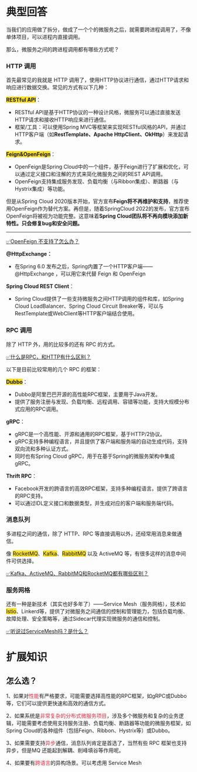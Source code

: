 # 典型回答


当我们的应用做了拆分，做成了一个个的微服务之后，就需要跨进程调用了，不像单体项目，可以进程内直接调用。



那么，微服务之间的跨进程调用都有哪些方式呢？



### HTTP 调用


首先最常见的我就是 HTTP 调用了，使用HTTP协议进行通信，通过HTTP请求和响应进行数据交换。常见的方式有以下几种：



**<font style="background-color:#FBDE28;">RESTful API</font>**：

+ RESTful API是基于HTTP协议的一种设计风格，微服务可以通过直接发送HTTP请求和接收HTTP响应来进行通信。
+ 框架/工具：可以使用Spring MVC等框架来实现RESTful风格的API，并通过HTTP客户端（如**RestTemplate、Apache HttpClient、OkHttp**）来发起请求。



**<font style="background-color:#FBDE28;">Feign&OpenFeign</font>**：

+ OpenFeign是Spring Cloud中的一个组件，基于Feign进行了扩展和优化，可以通过定义接口和注解的方式来简化微服务之间的REST API调用。
+ OpenFeign支持集成服务发现、负载均衡（与Ribbon集成）、断路器（与Hystrix集成）等功能。



但是从Spring Cloud 2020版本开始，官方宣布**Feign将不再维护和支持**，推荐使用OpenFeign作为替代方案。再但是，随着SpringCloud 2022的发布，官方宣布OpenFeign将被视为功能完整。这意味着**Spring Cloud团队将不再向模块添加新特性。只会修复bug和安全问题。**

****

[✅OpenFeign 不支持了怎么办？](https://www.yuque.com/hollis666/qyhor6/itmcpq5517975ttq)



**@HttpExchange：**

+ 在Spring 6.0 发布之后，Spring内置了一个HTTP客户端——@HttpExchange ，可以用它来代替 Feign 和 OpenFeign



**Spring Cloud REST Client**：

+ Spring Cloud提供了一些支持微服务之间HTTP调用的组件和库，如Spring Cloud LoadBalancer、Spring Cloud Circuit Breaker等，可以与RestTemplate或WebClient等HTTP客户端结合使用。



### RPC 调用


除了 HTTP 外，用的比较多的还有 RPC 的方式。



[✅什么是RPC，和HTTP有什么区别？](https://www.yuque.com/hollis666/qyhor6/cr3y3t)



以下是目前比较常用的几个 RPC 的框架：



**<font style="background-color:#FBDE28;">Dubbo</font>**：

+ Dubbo是阿里巴巴开源的高性能RPC框架，主要用于Java开发。
+ 提供了服务注册与发现、负载均衡、远程调用、容错等功能，支持大规模分布式应用的RPC调用。



**gRPC**：

+ gRPC是一个高性能、开源和通用的RPC框架，基于HTTP/2协议。
+ gRPC支持多种编程语言，并且提供了客户端和服务端的自动生成代码，支持双向流和多种认证方式。
+ 同时也有Spring Cloud gRPC，用于在基于Spring的微服务架构中集成gRPC。



**Thrift RPC**：

+ Facebook开发的跨语言的高效RPC框架，支持多种编程语言。提供了跨语言的RPC支持。
+ 可以通过IDL定义接口和数据类型，并生成对应的客户端和服务端代码。



### 消息队列


多进程之间的通信，除了 HTTP、RPC 等直接调用以外，还经常用消息来做通信。



像 <font style="background-color:#FBDE28;">RocketMQ</font>、<font style="background-color:#FBDE28;">Kafka</font>、<font style="background-color:#FBDE28;">RabbitMQ</font> 以及 ActiveMQ 等，有很多这样的消息中间件可供选择。



[✅Kafka、ActiveMQ、RabbitMQ和RocketMQ都有哪些区别？](https://www.yuque.com/hollis666/qyhor6/vst81qlgvl7yelgo)



### 服务网格


还有一种是新技术（其实也好多年了）——Service Mesh（服务网格），技术如<font style="background-color:#FBDE28;">Istio</font>、Linkerd等，提供了对微服务之间通信的控制和管理能力，包括负载均衡、故障处理、安全策略等，通过Sidecar代理实现微服务的通信和控制。



[✅听说过ServiceMesh吗？是什么？](https://www.yuque.com/hollis666/qyhor6/wbqtun5lra4h08l2)



# 扩展知识


## 怎么选？


1、如果对<font style="color:#DF2A3F;">性能</font>有严格要求，可能需要选择高性能的RPC框架，如gRPC或Dubbo 等，它们可以提供更快速和高效的通信方式。



2、如果系统是<font style="color:#DF2A3F;">非常复杂的分布式微服务项目</font>，涉及多个微服务和复杂的业务逻辑，可能需要考虑使用支持服务注册、负载均衡、断路器等功能的微服务框架，如Spring Cloud的各种组件（包括Feign、Ribbon、Hystrix等）或Dubbo。



3、如果需要支持<font style="color:#DF2A3F;">异步</font>通信，消息队列肯定是首选了，当然有些 RPC 框架也支持异步，但是MQ 还能起到解耦、削峰填谷等作用呢。



4、如果要有<font style="color:#DF2A3F;">跨语言</font>的异构场景。可以考虑用 Service Mesh

